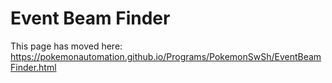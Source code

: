 # Event Beam Finder

This page has moved here: https://pokemonautomation.github.io/Programs/PokemonSwSh/EventBeamFinder.html

